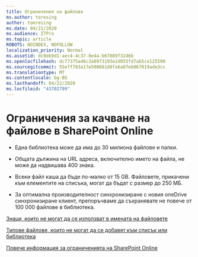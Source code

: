 ```yaml
---
title: Ограничения на файлове
ms.author: toresing
author: tomresing
ms.date: 04/21/2020
ms.audience: ITPro
ms.topic: article
ROBOTS: NOINDEX, NOFOLLOW
localization_priority: Normal
ms.assetid: dc0eb9d1-aec4-4c37-8e4a-b67089f3246b
ms.openlocfilehash: dc77375a46c3a0973193e2d055fd7ab5ce125500
ms.sourcegitcommit: 55eff703a17e500681d8fa6a87eb067019ade3cc
ms.translationtype: MT
ms.contentlocale: bg-BG
ms.lasthandoff: 04/22/2020
ms.locfileid: "43702799"
---
```

# <a name="file-upload-limits-in-sharepoint-online"></a>Ограничения за качване на файлове в SharePoint Online

- Една библиотека може да има до 30 милиона файлове и папки.
    
- Общата дължина на URL адреса, включително името на файла, не може да надвишава 400 знака.
    
- Всеки файл каша да бъде по-малко от 15 GB. Файловете, прикачени към елементите на списъка, могат да бъдат с размер до 250 МБ.
    
- За оптимална производителност синхронизиране с новия oneDrive синхронизиране клиент, препоръчваме да съхранявате не повече от 100 000 файлове в библиотека. 
    
[Знаци, които не могат да се използват в имената на файловете](https://go.microsoft.com/fwlink/?linkid=866430)
  
[Типове файлове, които не могат да се добавят към списък или библиотека](https://go.microsoft.com/fwlink/?linkid=273757)
  
[Повече информация за ограниченията на SharePoint Online](https://go.microsoft.com/fwlink/?linkid=271273)
  

